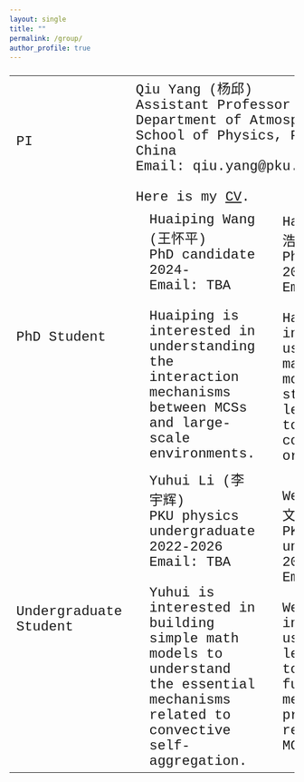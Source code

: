 ```yaml
---
layout: single
title: ""
permalink: /group/
author_profile: true
---
```


<font size="5" face="Courier New" >
<table>
  <tr>
    <td width="50">PI</td>
    <!--<td><img src="/images/QiuYang_zoom.jpg" alt="drawing" width="500"/></td> -->
    <td colspan="6">Qiu Yang (杨邱)<br>Assistant Professor<br>Department of Atmospheric and Oceanic Sciences<br>School of Physics, Peking University, Beijing, China<br>Email: qiu.yang@pku.edu.cn<br><br>Here is my <a href="https://qiuyang50.github.io/files/CV_Qiu_Yang.pdf">CV</a>.</td>
  </tr>
  <tr>
    <td width=10%>PhD Student</td>
    <td><img src="/images/HuaipingWang_2024PhD.jpg" alt="drawing" width="500"/></td>
    <td width="350">Huaiping Wang (王怀平)<br>PhD candidate 2024-<br>Email: TBA <br><br>Huaiping is interested in understanding the interaction mechanisms between MCSs and large-scale environments.</td>
    <td><img src="/images/HaoboYang_2025PhD.jpg" alt="drawing" width="500"/></td>
    <td width="350">Haobo Yang (杨浩博)<br>PhD candidate 2025-<br>Email: TBA <br><br>Haobo is interested in using mathematical modeling and statistical learning tools to study convective organization.</td>
    <td><img src="/images/future_student.jpg" alt="drawing" width="500"/></td>
    <td width="350">We're looking for talented people like you to join our team! Feel free to email Qiu if you are interested.</td>
  </tr>
  <tr>
    <td width="50">Undergraduate Student</td>
    <td><img src="/images/YuhuiLi_2022Undergraduate.jpg" alt="drawing" width="500"/></td>
    <td width="350">Yuhui Li (李宇辉) <br>PKU physics undergraduate 2022-2026<br>Email: TBA <br><br>Yuhui is interested in building simple math models to understand the essential mechanisms related to convective self-aggregation.</td>
    <td><img src="/images/WencanZhu_2022Undergraduate.jpg" alt="drawing" width="500"/></td>
    <td width="350">Wencan Zhu (朱文灿)<br>PKU physics undergraduate 2022-2026<br>Email: TBA <br><br>Wencan is interested in using machine learning tools to explore the fundamental mechanisms and predictability related to MCSs.</td>
    <td><img src="/images/ZeyuTang_2022Undergraduate.jpg" alt="drawing" width="500"/></td>
    <td width="350">Zeyu Tang (唐泽宇)<br>PKU physics undergraduate 2022-2026<br>Email: TBA <br><br>Zeyu is interested in developing fundamental theories to explain essential features of MCSs.</td>
  </tr>
</table>

